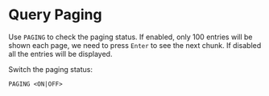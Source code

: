 # Query Paging

Use `PAGING` to check the paging status. If enabled, only 100 entries will be shown each page, we need to press `Enter` to see the next chunk. If disabled all the entries will be displayed.

Switch the paging status:

```
PAGING <ON|OFF>
```
